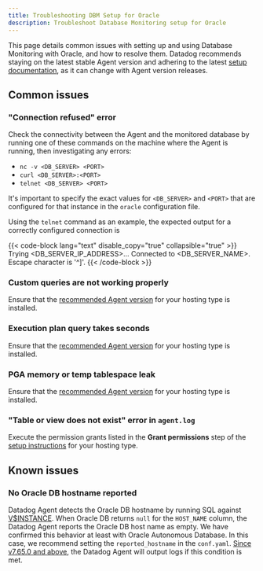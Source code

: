 ```yaml
---
title: Troubleshooting DBM Setup for Oracle
description: Troubleshoot Database Monitoring setup for Oracle
---
```


This page details common issues with setting up and using Database Monitoring with Oracle, and how to resolve them. Datadog recommends staying on the latest stable Agent version and adhering to the latest [setup documentation][1], as it can change with Agent version releases.

## Common issues

### "Connection refused" error
Check the connectivity between the Agent and the monitored database by running one of these commands on the machine where the Agent is running, then investigating any errors:

- `nc -v <DB_SERVER> <PORT>`
- `curl <DB_SERVER>:<PORT>`
- `telnet <DB_SERVER> <PORT>`

It's important to specify the exact values for `<DB_SERVER>` and `<PORT>` that are configured for that instance in the `oracle` configuration file.

Using the `telnet` command as an example, the expected output for a correctly configured connection is

{{< code-block lang="text" disable_copy="true" collapsible="true" >}}
Trying <DB_SERVER_IP_ADDRESS>...
Connected to <DB_SERVER_NAME>.
Escape character is '^]'.
{{< /code-block >}}

### Custom queries are not working properly
Ensure that the [recommended Agent version][2] for your hosting type is installed.

### Execution plan query takes seconds
Ensure that the [recommended Agent version][2] for your hosting type is installed.

### PGA memory or temp tablespace leak
Ensure that the [recommended Agent version][2] for your hosting type is installed.

### "Table or view does not exist" error in `agent.log`
Execute the permission grants listed in the **Grant permissions** step of the [setup instructions][3] for your hosting type.

## Known issues

### No Oracle DB hostname reported

Datadog Agent detects the Oracle DB hostname by running SQL against [V$INSTANCE][4].
When Oracle DB returns `null` for the `HOST_NAME` column, the Datadog Agent reports the Oracle DB host name as empty. We have confirmed this behavior at least with Oracle Autonomous Database.
In this case, we recommend setting the `reported_hostname` in the `conf.yaml`.
[Since v7.65.0 and above][5], the Datadog Agent will output logs if this condition is met.

[1]: /database_monitoring/setup_oracle/
[2]: /database_monitoring/setup_oracle#recommended-agent-version
[3]: /database_monitoring/setup_oracle#setup
[4]: https://docs.oracle.com/en/database/oracle/oracle-database/23/refrn/V-INSTANCE.html
[5]: https://github.com/DataDog/datadog-agent/pull/34866
